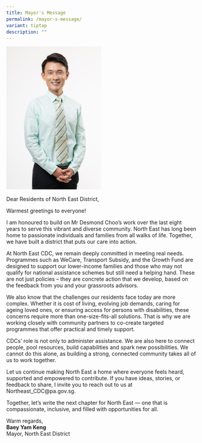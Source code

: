 ```yaml
---
title: Mayor's Message
permalink: /mayor-s-message/
variant: tiptap
description: ""
---
```

<div class="isomer-image-wrapper">
<img style="width: 50%;" height="auto" width="100%" alt="" src="/images/mayor_website.jpg">
</div>
<p>Dear Residents of North East District,</p>
<p>Warmest greetings to everyone!</p>
<p>I am honoured to build on Mr Desmond Choo’s work over the last eight years
to serve this vibrant and diverse community. North East has long been home
to passionate individuals and families from all walks of life. Together,
we have built a district that puts our care into action.</p>
<p>At North East CDC, we remain deeply committed in meeting real needs. Programmes
such as WeCare, Transport Subsidy, and the Growth Fund are designed to
support our lower-income families and those who may not qualify for national
assistance schemes but still need a helping hand. These are not just policies
– they are concrete action that we develop, based on the feedback from
you and your grassroots advisors.</p>
<p>We also know that the challenges our residents face today are more complex.
Whether it is cost of living, evolving job demands, caring for ageing loved
ones, or ensuring access for persons with disabilities, these concerns
require more than one-size-fits-all solutions. That is why we are working
closely with community partners to co-create targeted programmes that offer
practical and timely support.</p>
<p>CDCs’ role is not only to administer assistance. We are also here to connect
people, pool resources, build capabilities and spark new possibilities.
We cannot do this alone, as building a strong, connected community takes
all of us to work together.</p>
<p>Let us continue making North East a home where everyone feels heard, supported
and empowered to contribute. If you have ideas, stories, or feedback to
share, I invite you to reach out to us at <a rel="noopener noreferrer nofollow" target="_blank">Northeast_CDC@pa.gov.sg</a>.</p>
<p>Together, let’s write the next chapter for North East — one that is compassionate,
inclusive, and filled with opportunities for all.</p>
<p>Warm regards,
<br><strong>Baey Yam Keng</strong>
<br>Mayor, North East District</p>